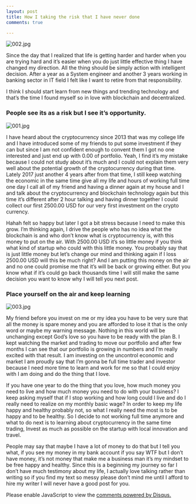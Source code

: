 ```yaml
---
layout: post
title: How I taking the risk that I have never done
comments: true

---
```



![002.jpg](https://steemitimages.com/DQmZdDT6RWsnj7wmxsXvvZ9DUX3MFCZToXNtm5ehrnwpRuD/002.jpg)

Since the day that I realized that life is getting harder and harder when you are trying hard and it’s easier when you do just little effective thing I have changed my direction. All the thing should be simply action with intelligent decision. After a year as a System engineer and another 3 years working in banking sector in IT field I felt like I want to retire from that responsibility. 

I think I should start learn from new things and trending technology and that’s the time I found myself so in love with blockchain and decentralized.

### People see its as a risk but I see it’s opportunity. 

![001.jpg](https://steemitimages.com/DQmafGrtvrkTeaUkR74PDj43e33JwdNDEesYe6diTjHs9Xy/001.jpg)

I have heard about the cryptocurrency since 2013 that was my college life and I have introduced some of my friends to put some investment if they can but since I am not confident enough to convent them I got no one interested and just end up with 0.00 of portfolio. Yeah, I find it’s my mistake because I could not study about it’s much and I could not explain them very well about the potential growth of the cryptocurrency during that time. Lately 2017 just another 4 years after from that time, I still keep watching the economic in the same time give all my life and hours of working full time one day I call all of my friend and having a dinner again at my house and I and talk about the cryptocurrency and blockchain technology again but this time it’s different after 2 hour talking and having dinner together I could collect our first 2500.00 USD for our very first investment on the crypto currency. 

Hahah felt so happy but later I got a bit stress because I need to make this grow. I’m thinking again, I drive the people who has no idea what the blockchain is and who don’t know what is cryptocurrency is, with this money to put on the air. With 2500.00 USD it’s so little money if you think what kind of startup who could with this little money. You probably say that is just little money but let’s change our mind and thinking again if I loss 2500.00 USD will this be much right? And I am putting this money on the air and no one could promise me that it’s will be back or growing either. But you know what if it’s could go back thousands time I will still make the same decision you want to know why I will tell you next post. 

### Place yourself on the air and keep learning

![003.jpg](https://steemitimages.com/DQmaSk5NFW3FhZ6Uew4atZyTkFDFtdeKibhaT3DbRbfmCnu/003.jpg)

My friend before you invest on me or my idea you have to be very sure that all the money is spare money and you are afforded to lose it that is the only word or maybe my warning message. Nothing in this world will be unchanging except God’s love so you have to be ready with the plan B. I kept watching the market and trading to move our portfolio and after few months I can see that our portfolio is growing in numbers and I’m really excited with that result. I am investing on the uncontrol economic and market I am proudly say that I’m gonna be full time trader and investor because I need more time to learn and work for me so that I could enjoy with I am doing and do the thing that I love.

If you have one year to do the thing that you love, how much money you need to live and how much money you need to do with your business? I keep asking myself that if I stop working and how long could l live and do I really need to realize on my monthly basic wage? In order to keep my life happy and healthy probably not, so what I really need the most is to be happy and to be healthy. So I decide to not working full time anymore and what to do next is to learning about cryptocurrency in the same time trading, Invest as much as possible on the startup with local innovation and travel. 

People may say that maybe I have a lot of money to do that but I tell you what, if you see my money in my bank account if you say WTF but I don’t have money, it’s not money that make me a business man it’s my mindset to be free happy and healthy. Since this is a beginning my journey so far I don’t have much testimony about my life, I actually love talking rather than writing so if you find my text so messy please don’t mind me until I afford to hire my writer I will never have a good post for you. 

<div id="disqus_thread"></div>
<script>
    /**
     *  RECOMMENDED CONFIGURATION VARIABLES: EDIT AND UNCOMMENT THE SECTION BELOW TO INSERT DYNAMIC VALUES FROM YOUR PLATFORM OR CMS.
     *  LEARN WHY DEFINING THESE VARIABLES IS IMPORTANT: https://disqus.com/admin/universalcode/#configuration-variables
     */
    /*
    var disqus_config = function () {
        this.page.url = PAGE_URL;  // Replace PAGE_URL with your page's canonical URL variable
        this.page.identifier = PAGE_IDENTIFIER; // Replace PAGE_IDENTIFIER with your page's unique identifier variable
    };
    */
    (function() {  // REQUIRED CONFIGURATION VARIABLE: EDIT THE SHORTNAME BELOW
        var d = document, s = d.createElement('script');
        
        s.src = 'https://EXAMPLE.disqus.com/embed.js';  // IMPORTANT: Replace EXAMPLE with your forum shortname!
        
        s.setAttribute('data-timestamp', +new Date());
        (d.head || d.body).appendChild(s);
    })();
</script>
<noscript>Please enable JavaScript to view the <a href="https://disqus.com/?ref_noscript" rel="nofollow">comments powered by Disqus.</a></noscript>